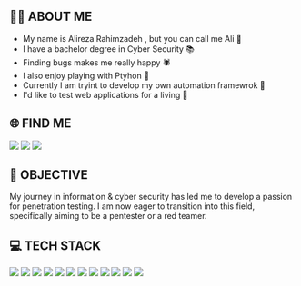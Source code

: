 ## 👨‍💻 ABOUT ME 
- My name is Alireza Rahimzadeh , but you can call me Ali 👋 
- I have a bachelor degree in Cyber Security 📚
- Finding bugs makes me really happy 🕷️
- I also enjoy playing with Ptyhon 🐍
- Currently I am tryint to develop my own automation framewrok 🤫
- I'd like to test web applications for a living 👀


## 🌐 FIND ME
<a href="https://www.linkedin.com/in/alireza-rahimzadeh-467567298/"><img src="https://img.shields.io/badge/LinkedIn-%230077B5.svg?logo=linkedin&logoColor=white"></a>
<a href="https://medium.com/@aliraah"><img src="https://img.shields.io/badge/Medium-black?logo=medium&logoColor=white"></a>
<a href="https://discord.com/users/1174793048857772086"><img src="https://img.shields.io/badge/Discord-%237289DA.svg?logo=discord&logoColor=white"></a>

## 🏹 OBJECTIVE  
My journey in information & cyber security has led me to develop a passion for penetration testing. I am now eager to transition into this field, specifically aiming to be a pentester or a red teamer.

## 💻 TECH STACK
<a href="#"><img src="https://img.shields.io/badge/OWASP-Top10-red?style=for-the-badge&logo=OWASP"></a>
<a href="#"><img src="https://img.shields.io/badge/Python-3776AB?logo=python&logoColor=fff&style=for-the-badge"></a>
<a href="#"><img src="https://img.shields.io/badge/GNU%20Bash-4EAA25?logo=gnubash&logoColor=fff&style=for-the-badge"></a>
<a href="#"><img src="https://img.shields.io/badge/MongoDB-47A248?logo=mongodb&logoColor=fff&style=for-the-badge"></a> 
<a href="#"><img src="https://img.shields.io/badge/MySQL-4479A1?logo=mysql&logoColor=fff&style=for-the-badge"></a> 
<a href="#"><img src="https://img.shields.io/badge/Kali%20Linux-557C94?logo=kalilinux&logoColor=fff&style=for-the-badge"></a>
<a href="#"><img src="https://img.shields.io/badge/Ubuntu-E95420?logo=ubuntu&logoColor=fff&style=for-the-badge"></a>
<a href="#"><img src="https://img.shields.io/badge/Metasploit-2596CD?logo=metasploit&logoColor=fff&style=for-the-badge"></a>
<a href="#"><img src="https://img.shields.io/badge/Burp%20Suite-F63?logo=burpsuite&logoColor=fff&style=for-the-badge"></a>
<a href="#"><img src="https://img.shields.io/badge/OWASP%20ZAP-00549E?logo=zap&logoColor=fff&style=for-the-badge"></a>
<a href="#"><img src="https://img.shields.io/badge/GitHub-181717?logo=github&logoColor=fff&style=for-the-badge"></a>
<a href="#"><img src="https://img.shields.io/badge/Flask-000?logo=flask&logoColor=fff&style=for-the-badge"></a>

<!--- 
Ubuntu
MySQL
Javascript
Burpsuite
Metasploit
OWASP ZAP
Notion
XMind
Streamlit
Wordpress
--->

<!--- 
<a href="#"><img src="https://img.shields.io/badge/OWASP-Top10-red?style=for-the-badge&logo=OWASP"></a>
<a href="#"><img src="https://img.shields.io/badge/Python-3f7bac?style=for-the-badge&logo=python&labelColor=fed949"></a>
<a href="#"><img src="https://img.shields.io/badge/Bash-Scripting-4EAA25?style=for-the-badge&logo=gnubash&logoColor=4EAA25&labelColor=040404"></a>
<a href="#"><img src="https://img.shields.io/badge/Mongo-DB-459a44?style=for-the-badge&logo=mongodb&labelColor=49474a"></a> 
<a href="#"><img src="https://img.shields.io/badge/Kali-060a11?labelColor=3f7be8&style=for-the-badge&logo=kalilinux&logoColor=black"></a>
<a href="#"><img src="https://img.shields.io/badge/Ubuntu-E95420?logo=ubuntu&logoColor=fff&style=for-the-badge"></a>
--->

<!---
aliraah/aliraah is a ✨ special ✨ repository because its `README.md` (this file) appears on your GitHub profile.
You can click the Preview link to take a look at your changes.
--->
